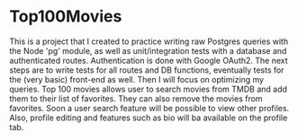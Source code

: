 # Top100Movies
This is a project that I created to practice writing raw Postgres queries with the Node 'pg' module, as well as unit/integration tests with a database and authenticated routes. Authentication is done with Google OAuth2. The next steps are to write tests for all routes and DB functions, eventually tests for the (very basic) front-end as well. Then I will focus on optimizing my queries.
Top 100 movies allows user to search movies from TMDB and add them to their list of favorites. They can also remove the movies from favorites. Soon a user search feature will be possible to view other profiles. Also, profile editing and features such as bio will ba available on the profile tab. 
